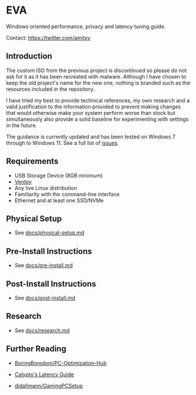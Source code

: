 # EVA

Windows oriented performance, privacy and latency tuning guide.

Contact: <https://twitter.com/amitxv>

## Introduction

The custom ISO from the previous project is discontinued so please do not ask for it as it has been recreated with malware. Although I have chosen to keep the old project's name for the new one, nothing is branded such as the resources included in the repository.

I have tried my best to provide technical references, my own research and a valid justification to the information provided to prevent making changes that would otherwise make your system perform worse than stock but simultaneously also provide a solid baseline for experimenting with settings in the future.

The guidance is currently updated and has been tested on Windows 7 through to Windows 11. See a full list of [issues](https://github.com/amitxv/EVA/issues).

## Requirements

- USB Storage Device (8GB minimum)
- [Ventoy](https://github.com/ventoy/Ventoy/releases)
- Any live Linux distribution
- Familiarity with the command-line interface
- Ethernet and at least one SSD/NVMe

## Physical Setup

- See [docs/physical-setup.md](./docs/physical-setup.md)

## Pre-Install Instructions

- See [docs/pre-install.md](./docs/pre-install.md)

## Post-Install Instructions

- See [docs/post-install.md](./docs/post-install.md)

## Research

- See [docs/research.md](./docs/research.md)

## Further Reading

- [BoringBoredom/PC-Optimization-Hub](https://github.com/BoringBoredom/PC-Optimization-Hub)

- [Calypto's Latency Guide](https://docs.google.com/document/d/1c2-lUJq74wuYK1WrA_bIvgb89dUN0sj8-hO3vqmrau4)

- [djdallmann/GamingPCSetup](https://github.com/djdallmann/GamingPCSetup)
